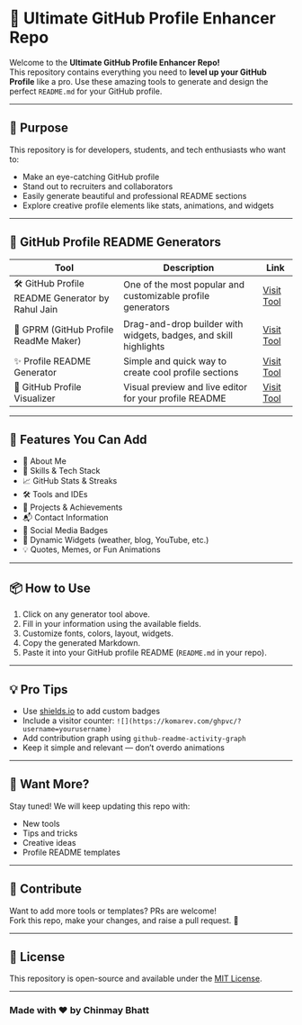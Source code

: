 # 🚀 Ultimate GitHub Profile Enhancer Repo

Welcome to the **Ultimate GitHub Profile Enhancer Repo!**  
This repository contains everything you need to **level up your GitHub Profile** like a pro. Use these amazing tools to generate and design the perfect `README.md` for your GitHub profile.

---

## 🎯 Purpose

This repository is for developers, students, and tech enthusiasts who want to:

- Make an eye-catching GitHub profile
- Stand out to recruiters and collaborators
- Easily generate beautiful and professional README sections
- Explore creative profile elements like stats, animations, and widgets

---

## 🔧 GitHub Profile README Generators

| Tool | Description | Link |
|------|-------------|------|
| 🛠️ GitHub Profile README Generator by Rahul Jain | One of the most popular and customizable profile generators | [Visit Tool](https://rahuldkjain.github.io/gh-profile-readme-generator/) |
| 🌟 GPRM (GitHub Profile ReadMe Maker) | Drag-and-drop builder with widgets, badges, and skill highlights | [Visit Tool](https://gprm.itsvg.in) |
| ✨ Profile README Generator | Simple and quick way to create cool profile sections | [Visit Tool](https://profile-readme-generator.com) |
| 🧩 GitHub Profile Visualizer | Visual preview and live editor for your profile README | [Visit Tool](https://githubprofile.com) |

---

## 📝 Features You Can Add

- 📌 About Me
- 🧠 Skills & Tech Stack
- 📈 GitHub Stats & Streaks
- 🛠️ Tools and IDEs
- 🎯 Projects & Achievements
- 📬 Contact Information
- 🔗 Social Media Badges
- 🧮 Dynamic Widgets (weather, blog, YouTube, etc.)
- 💡 Quotes, Memes, or Fun Animations

---

## 📦 How to Use

1. Click on any generator tool above.
2. Fill in your information using the available fields.
3. Customize fonts, colors, layout, widgets.
4. Copy the generated Markdown.
5. Paste it into your GitHub profile README (`README.md` in your repo).

---

## 💡 Pro Tips

- Use [shields.io](https://shields.io/) to add custom badges
- Include a visitor counter: `![](https://komarev.com/ghpvc/?username=yourusername)`
- Add contribution graph using `github-readme-activity-graph`
- Keep it simple and relevant — don’t overdo animations

---

## 🧠 Want More?

Stay tuned! We will keep updating this repo with:
- New tools
- Tips and tricks
- Creative ideas
- Profile README templates

---

## 🙌 Contribute

Want to add more tools or templates? PRs are welcome!  
Fork this repo, make your changes, and raise a pull request. 🌱

---

## 📌 License

This repository is open-source and available under the [MIT License](LICENSE).

---

### Made with ❤️ by Chinmay Bhatt
